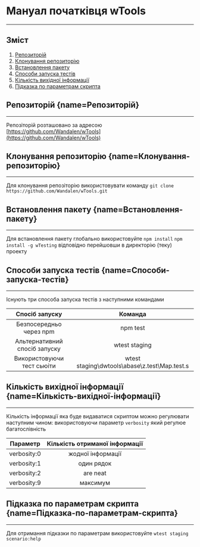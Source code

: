 #  Мануал початківця wTools
***
## Зміст
1. [Репозиторій](#Репозиторій)
2. [Клонування репозиторію](#Клонування-репозиторію)
3. [Встановлення пакету](#Встановлення-пакету)
4. [Способи запуска тестів](#Способи-запуска-тестів)
5. [Кількість вихідної інформації](#Кількість-вихідної-інформації)
6. [Підказка по параметрам скрипта](#Підказка-по-параметрам-скрипта)

## Репозиторій [](#){name=Репозиторій}
***
Репозіторій розташовано за адресою  [https://github.com/Wandalen/wTools](https://github.com/Wandalen/wTools)

## Клонування репозиторію [](#){name=Клонування-репозиторію}
***
Для клонування репозіторію використовувати команду `git clone https://github.com/Wandalen/wTools.git`

## Встановлення пакету [](#){name=Встановлення-пакету}
***
Для встановлення пакету глобально використовуйте
`npm install`
`npm install -g wTesting`
відповідно перейшовши в директорію (теку) проекту
## Способи запуска тестів [](#){name=Способи-запуска-тестів}
***
 Існують три способа запуска тестів з наступними командами

| Спосіб запуску               | Команда                                       |
|:----------------------------:|:---------------------------------------------:|
| Безпосередньо через npm      | npm test                                      |
| Альтернативний спосіб запуску| wtest staging                                 |
| Використовуючи тест сьюіти   | wtest staging\dwtools\abase\z.test\Map.test.s |

## Кількість вихідної інформації [](#){name=Кількість-вихідної-інформації}
***

Кількість інформації яка буде видаватися скриптом можно регулювати наступним чином:
використовуючи параметр `verbosity` який регулюе багатослівність

| Параметр      | Кількість отриманої інформації |
|:-------------:|:------------------------------:|
| verbosity:0   | жодної інформації              |
| verbosity:1   | один рядок                     |
| verbosity:2   | are neat                       |
| verbosity:9   | максимум                       |

## Підказка по параметрам скрипта [](#){name=Підказка-по-параметрам-скрипта}
***
 Для отримання підказки по параметрам використовуйте 
 `wtest staging scenario:help`